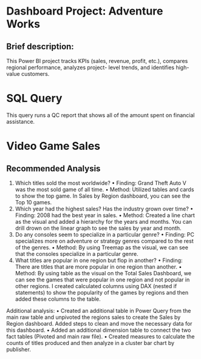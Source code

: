 # Dashboard Project: Adventure Works

## Brief description: 

This Power BI project tracks KPIs (sales, revenue, profit, etc.), compares regional performance, analyzes project- level trends, and identifies high- value customers.


# SQL Query

This query runs a QC report that shows all of the amount spent on financial assistance.


# Video Game Sales

## Recommended Analysis
1.	Which titles sold the most worldwide? 
•	Finding: Grand Theft Auto V was the most sold game of all time. 
•	Method: Utilized tables and cards to show the top game. In Sales by Region dashboard, you can see the Top 10 games.
2.	Which year had the highest sales? Has the industry grown over time? 
•	Finding: 2008 had the best year in sales. 
•	Method: Created a line chart as the visual and added a hierarchy for the years and months. You can drill drown on the linear graph to see the sales by year and month.
3.	Do any consoles seem to specialize in a particular genre? 
•	Finding: PC specializes more on adventure or strategy genres compared to the rest of the genres.
•	Method: By using Treemap as the visual, we can see that the consoles specialize in a particular genre.
4.	What titles are popular in one region but flop in another? 
•	Finding: There are titles that are more popular in one region than another. 
•	Method: By using table as the visual on the Total Sales Dashboard, we can see the games that were popular in one region and not popular in other regions. I created calculated columns using DAX (nested if statements) to show the popularity of the games by regions and then added these columns to the table.

Additional analysis:
•	Created an additional table in Power Query from the main raw table and unpivoted the regions sales to create the Sales by Region dashboard. Added steps to clean and move the necessary data for this dashboard.
•	Added an additional dimension table to connect the two fact tables (Pivoted and main raw file).
•	Created measures to calculate the counts of titles produced and then analyze in a cluster bar chart by publisher.


